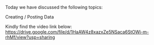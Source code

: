 Today we have discussed the following topics:

Creating / Posting Data

Kindly find the video link below:
https://drive.google.com/file/d/1HaAW4z8xazxZe5NSaca6StOWi-m-rhMf/view?usp=sharing

